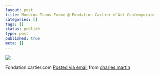 ```yaml
---
layout: post
title: Moebius-Trans-Forme @ Fondation Cartier d'Art Contemporain
categories: []
tags: []
status: publish
type: post
published: true
meta: {}
---
```


[![](http://posterous.com/getfile/files.posterous.com/charlesmartin/Q1sX8Uttb5xN548uPby1xR0NAL0Nbuwfct6xvEsCd4gKg1k3k7Ld6jv88OKS/photo.jpg.scaled.500.jpg)](http://posterous.com/getfile/files.posterous.com/charlesmartin/4CkJRKuT9g6WTG3yDEd7SRFLiX6Ot2umRZFcUMRoFcPenm3H1Qt5wGYjoGsi/photo.jpg.scaled.1000.jpg)

Fondation.cartier.com 
[Posted via email](http://posterous.com)  from 
[charles martin](http://charlesmartin.posterous.com/moebius-trans-forme-fondation-cartier-dart-co)
